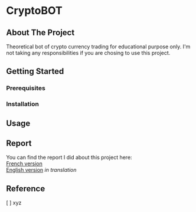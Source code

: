<br />
<h1 align="left">CryptoBOT</h1>

## About The Project
Theoretical bot of crypto currency trading for educational purpose only. I'm not taking any responsibilities if you are chosing to use this project. 

## Getting Started

### Prerequisites

### Installation

## Usage

## Report
You can find the report I did about this project here: </br>
[French version]() </br>
[English version]() *in translation*

## Reference
[ ] xyz
